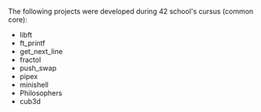 The following projects were developed during 42 school's cursus (common core):
* libft
* ft_printf
* get_next_line
* fractol
* push_swap
* pipex
* minishell
* Philosophers
* cub3d
